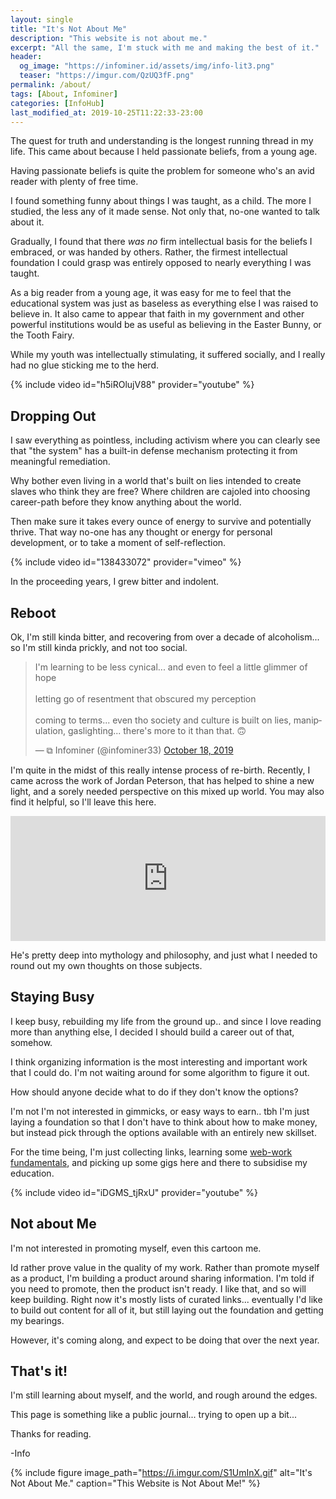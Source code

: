 ```yaml
---
layout: single
title: "It's Not About Me"
description: "This website is not about me."
excerpt: "All the same, I'm stuck with me and making the best of it."
header:
  og_image: "https://infominer.id/assets/img/info-lit3.png"
  teaser: "https://imgur.com/QzUQ3fF.png"
permalink: /about/
tags: [About, Infominer]
categories: [InfoHub]
last_modified_at: 2019-10-25T11:22:33-23:00
---
```


The quest for truth and understanding is the longest running thread in my life. This came about because I held passionate beliefs, from a young age. 

Having passionate beliefs is quite the problem for someone who's an avid reader with plenty of free time.

I found something funny about things I was taught, as a child. The more I studied, the less any of it made sense. Not only that, no-one wanted to talk about it. 

Gradually, I found that there *was* *no* firm intellectual basis for the beliefs I embraced, or was handed by others. Rather, the firmest intellectual foundation I could grasp was entirely opposed to nearly everything I was taught.

As a big reader from a young age, it was easy for me to feel that the educational system was just as baseless as everything else I was raised to believe in. It also came to appear that faith in my government and other powerful institutions would be as useful as believing in the Easter Bunny, or the Tooth Fairy. 

While my youth was intellectually stimulating, it suffered socially, and I really had no glue sticking me to the herd. 

{% include video id="h5iROlujV88" provider="youtube" %}

## Dropping Out 

I saw everything as pointless, including activism where you can clearly see that "the system" has a built-in defense mechanism protecting it from meaningful remediation.

Why bother even living in a world that's built on lies intended to create slaves who think they are free? Where children are cajoled into choosing career-path before they know anything about the world.

Then make sure it takes every ounce of energy to survive and potentially thrive. That way no-one has any thought or energy for personal development, or to take a moment of self-reflection.

{% include video id="138433072" provider="vimeo" %}

In the proceeding years, I grew bitter and indolent.

## Reboot

Ok, I'm still kinda bitter, and recovering from over a decade of alcoholism... so I'm still kinda prickly, and not too social. 

<blockquote class="twitter-tweet"><p lang="en" dir="ltr">I&#39;m learning to be less cynical... and even to feel a little glimmer of hope<br><br>letting go of resentment that obscured my perception<br><br>coming to terms... even tho society and culture is built on lies, manipulation, gaslighting... there&#39;s more to it than that. 🙃</p>&mdash; ⧉ Infominer (@infominer33) <a href="https://twitter.com/infominer33/status/1184991088433651713?ref_src=twsrc%5Etfw">October 18, 2019</a></blockquote> <script async src="https://platform.twitter.com/widgets.js" charset="utf-8"></script> 

I'm quite in the midst of this really intense process of re-birth. Recently, I came across the work of Jordan Peterson, that has helped to shine a new light, and a sorely needed perspective on this mixed up world. You may also find it helpful, so I'll leave this here.

<iframe src="https://art19.com/shows/the-jordan-b-peterson-podcast/episodes/d53aeee1-2d65-4586-a5f6-a8e846975b02/embed?theme=dark-blue" style="width: 100%; height: 200px; border: 0 none;" scrolling="no"></iframe>

He's pretty deep into mythology and philosophy, and just what I needed to round out my own thoughts on those subjects.

## Staying Busy 

I keep busy, rebuilding my life from the ground up.. and since I love reading more than anything else, I decided I should build a career out of that, somehow. 

I think organizing information is the most interesting and important work that I could do. I'm not waiting around for some algorithm to figure it out.

How should anyone decide what to do if they don't know the options?

I'm not I'm not interested in gimmicks, or easy ways to earn.. tbh I'm just laying a foundation so that I don't have to think about how to make money, but instead pick through the options available with an entirely new skillset. 

For the time being, I'm just collecting links, learning some [web-work fundamentals](https://web-work.tools), and picking up some gigs here and there to subsidise my education.

{% include video id="iDGMS_tjRxU" provider="youtube" %}

## Not about Me

I'm not interested in promoting myself, even this cartoon me. 

Id rather prove value in the quality of my work. Rather than promote myself as a product, I'm building a product around sharing information. I'm told if you need to promote, then the product isn't ready. I like that, and so will keep building.  Right now it's mostly lists of curated links... eventually I'd like to build out content for all of it, but still laying out the foundation and getting my bearings.

However, it's coming along, and expect to be doing that over the next year.

## That's it!

I'm still learning about myself, and the world, and rough around the edges.

This page is something like a public journal... trying to open up a bit...

Thanks for reading.

-Info



{% include figure image_path="https://i.imgur.com/S1UmInX.gif" alt="It's Not About Me." caption="This Website is Not About Me!" %}
